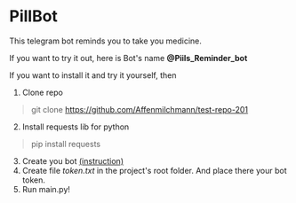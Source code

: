 # PillBot
This telegram bot reminds you to take you medicine.

If you want to try it out, here is Bot's name **@Piils_Reminder_bot**

If you want to install it and try it yourself, then
1) Clone repo 
  > git clone https://github.com/Affenmilchmann/test-repo-201
2) Install requests lib for python
  > pip install requests
3) Create you bot [(instruction)](https://core.telegram.org/bots#6-botfather)
4) Create file *token.txt* in the project's root folder. And place there your bot token.
5) Run main.py!
